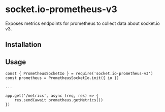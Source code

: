 # socket.io-prometheus-v3

Exposes metrics endpoints for prometheus to collect data about socket.io v3.

## Installation

## Usage 
```
const { PrometheusSocketIo } = require('socket.io-prometheus-v3')
const prometheus = PrometheusSocketIo.init({ io })

...

app.get('/metrics', async (req, res) => {
    res.send(await prometheus.getMetrics())
}) 
```
